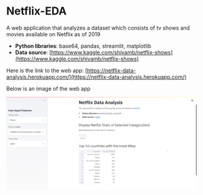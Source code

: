 # Netflix-EDA
A web application that analyzes a dataset which consists of tv shows and movies available on Netflix as of 2019


* **Python libraries**: base64, pandas, streamlit, matplotlib
* **Data source**: [https://www.kaggle.com/shivamb/netflix-shows](https://www.kaggle.com/shivamb/netflix-shows) 

Here is the link to the web app: [https://netflix-data-analysis.herokuapp.com/](https://netflix-data-analysis.herokuapp.com/)

Below is an image of the web app

![alt text](https://github.com/pasDamola/Netflix-EDA/blob/main/netflix.png "Netflix data stats")
